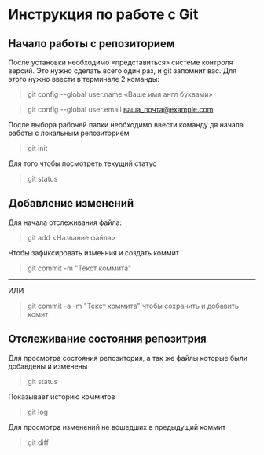 # Инструкция по работе с Git

## Начало работы с репозиторием
После установки необходимо «представиться» системе контроля версий. Это нужно сделать всего один раз, и git запомнит вас. Для этого нужно ввести в терминале 2 команды:
> git config --global user.name «Ваше имя англ буквами»

> git config --global user.email ваша_почта@example.com

После выбора рабочей папки необходимо ввести команду дя начала работы с локальным репозиторием 
> git init

Для того чтобы посмотреть текущий статус 
> git status

## Добавление изменений 
Для начала отслеживания файла:
> git add <Название файла>

Чтобы зафиксировать изменния и создать коммит
> git commit -m "Текст коммита"
-------
ИЛИ 
>git commit -a -m "Текст коммита"
чтобы сохранить и добавить комит

## Отслеживание состояния репозитрия

Для просмотра состояния репозитория, а так же файлы которые были добавдены и изменены
>git status

Показывает историю коммитов
>git log

Для просмотра изменений не вошедших в предыдущий коммит
>git diff 